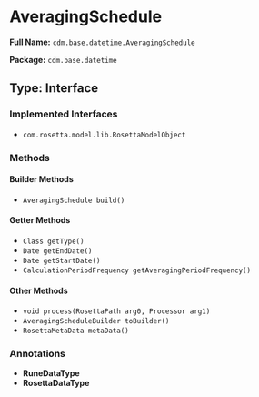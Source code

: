 # AveragingSchedule

**Full Name:** `cdm.base.datetime.AveragingSchedule`

**Package:** `cdm.base.datetime`

## Type: Interface

### Implemented Interfaces

- `com.rosetta.model.lib.RosettaModelObject`

### Methods

#### Builder Methods

- `AveragingSchedule build()`

#### Getter Methods

- `Class getType()`
- `Date getEndDate()`
- `Date getStartDate()`
- `CalculationPeriodFrequency getAveragingPeriodFrequency()`

#### Other Methods

- `void process(RosettaPath arg0, Processor arg1)`
- `AveragingScheduleBuilder toBuilder()`
- `RosettaMetaData metaData()`

### Annotations

- **RuneDataType**
- **RosettaDataType**

